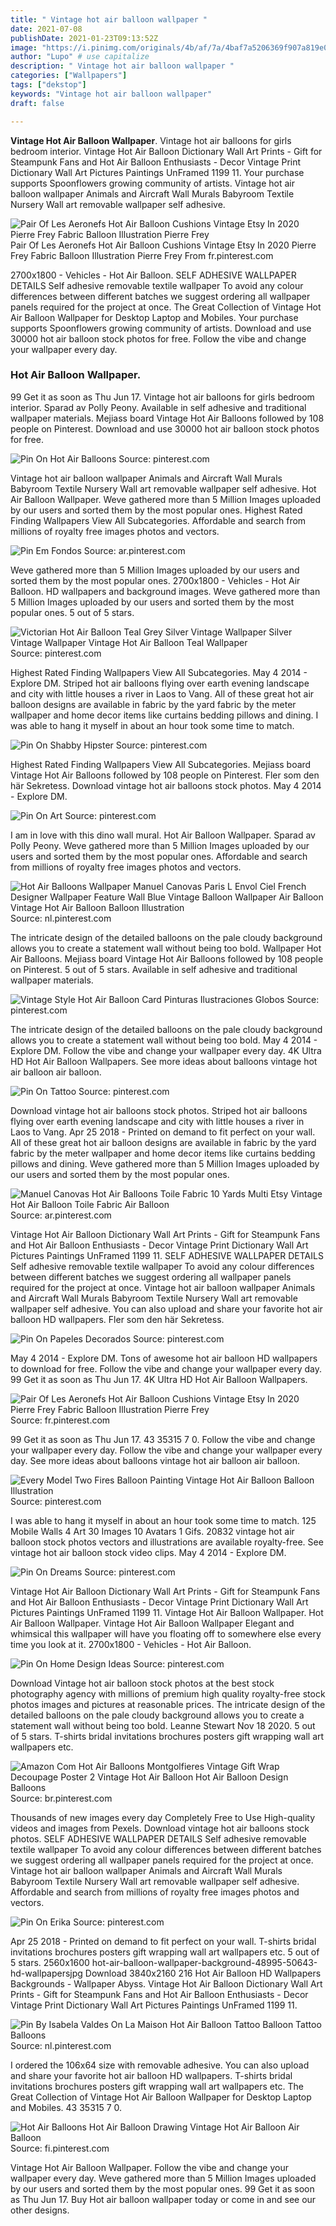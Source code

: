 ```yaml
---
title: " Vintage hot air balloon wallpaper "
date: 2021-07-08
publishDate: 2021-01-23T09:13:52Z
image: "https://i.pinimg.com/originals/4b/af/7a/4baf7a5206369f907a819e0fe95a2f8c.jpg"
author: "Lupo" # use capitalize
description: " Vintage hot air balloon wallpaper "
categories: ["Wallpapers"]
tags: ["dekstop"]
keywords: "Vintage hot air balloon wallpaper"
draft: false

---
```



**Vintage Hot Air Balloon Wallpaper**. Vintage hot air balloons for girls bedroom interior. Vintage Hot Air Balloon Dictionary Wall Art Prints - Gift for Steampunk Fans and Hot Air Balloon Enthusiasts - Decor Vintage Print Dictionary Wall Art Pictures Paintings UnFramed 1199 11. Your purchase supports Spoonflowers growing community of artists. Vintage hot air balloon wallpaper Animals and Aircraft Wall Murals Babyroom Textile Nursery Wall art removable wallpaper self adhesive.

![Pair Of Les Aeronefs Hot Air Balloon Cushions Vintage Etsy In 2020 Pierre Frey Fabric Balloon Illustration Pierre Frey](https://i.pinimg.com/originals/79/69/f4/7969f4283c5bebafe9d78b2d0e604e82.jpg "Pair Of Les Aeronefs Hot Air Balloon Cushions Vintage Etsy In 2020 Pierre Frey Fabric Balloon Illustration Pierre Frey")
Pair Of Les Aeronefs Hot Air Balloon Cushions Vintage Etsy In 2020 Pierre Frey Fabric Balloon Illustration Pierre Frey From fr.pinterest.com


2700x1800 - Vehicles - Hot Air Balloon. SELF ADHESIVE WALLPAPER DETAILS Self adhesive removable textile wallpaper To avoid any colour differences between different batches we suggest ordering all wallpaper panels required for the project at once. The Great Collection of Vintage Hot Air Balloon Wallpaper for Desktop Laptop and Mobiles. Your purchase supports Spoonflowers growing community of artists. Download and use 30000 hot air balloon stock photos for free. Follow the vibe and change your wallpaper every day.

### Hot Air Balloon Wallpaper.

99 Get it as soon as Thu Jun 17. Vintage hot air balloons for girls bedroom interior. Sparad av Polly Peony. Available in self adhesive and traditional wallpaper materials. Mejiass board Vintage Hot Air Balloons followed by 108 people on Pinterest. Download and use 30000 hot air balloon stock photos for free.


![Pin On Hot Air Balloons](https://i.pinimg.com/originals/ce/d2/22/ced2226b1a813279c7e728ac644f919c.jpg "Pin On Hot Air Balloons")
Source: pinterest.com

Vintage hot air balloon wallpaper Animals and Aircraft Wall Murals Babyroom Textile Nursery Wall art removable wallpaper self adhesive. Hot Air Balloon Wallpaper. Weve gathered more than 5 Million Images uploaded by our users and sorted them by the most popular ones. Highest Rated Finding Wallpapers View All Subcategories. Affordable and search from millions of royalty free images photos and vectors.

![Pin Em Fondos](https://i.pinimg.com/originals/92/27/85/922785ea02feb1123ab8cfe5a9151fb9.jpg "Pin Em Fondos")
Source: ar.pinterest.com

Weve gathered more than 5 Million Images uploaded by our users and sorted them by the most popular ones. 2700x1800 - Vehicles - Hot Air Balloon. HD wallpapers and background images. Weve gathered more than 5 Million Images uploaded by our users and sorted them by the most popular ones. 5 out of 5 stars.

![Victorian Hot Air Balloon Teal Grey Silver Vintage Wallpaper Silver Vintage Wallpaper Vintage Hot Air Balloon Teal Wallpaper](https://i.pinimg.com/originals/b8/d9/45/b8d9450009a56de827a9b9dae42a235e.jpg "Victorian Hot Air Balloon Teal Grey Silver Vintage Wallpaper Silver Vintage Wallpaper Vintage Hot Air Balloon Teal Wallpaper")
Source: pinterest.com

Highest Rated Finding Wallpapers View All Subcategories. May 4 2014 - Explore DM. Striped hot air balloons flying over earth evening landscape and city with little houses a river in Laos to Vang. All of these great hot air balloon designs are available in fabric by the yard fabric by the meter wallpaper and home decor items like curtains bedding pillows and dining. I was able to hang it myself in about an hour took some time to match.

![Pin On Shabby Hipster](https://i.pinimg.com/originals/a1/05/72/a10572fc43caf3ba97867d461bffefa8.jpg "Pin On Shabby Hipster")
Source: pinterest.com

Highest Rated Finding Wallpapers View All Subcategories. Mejiass board Vintage Hot Air Balloons followed by 108 people on Pinterest. Fler som den här Sekretess. Download vintage hot air balloons stock photos. May 4 2014 - Explore DM.

![Pin On Art](https://i.pinimg.com/474x/01/c9/59/01c959372eddb54243968953d28752a7.jpg "Pin On Art")
Source: pinterest.com

I am in love with this dino wall mural. Hot Air Balloon Wallpaper. Sparad av Polly Peony. Weve gathered more than 5 Million Images uploaded by our users and sorted them by the most popular ones. Affordable and search from millions of royalty free images photos and vectors.

![Hot Air Balloons Wallpaper Manuel Canovas Paris L Envol Ciel French Designer Wallpaper Feature Wall Blue Vintage Balloon Wallpaper Air Balloon Vintage Hot Air Balloon Balloon Illustration](https://i.pinimg.com/originals/20/af/05/20af05642b1d17b1fd1cd8ceb16dda89.png "Hot Air Balloons Wallpaper Manuel Canovas Paris L Envol Ciel French Designer Wallpaper Feature Wall Blue Vintage Balloon Wallpaper Air Balloon Vintage Hot Air Balloon Balloon Illustration")
Source: nl.pinterest.com

The intricate design of the detailed balloons on the pale cloudy background allows you to create a statement wall without being too bold. Wallpaper Hot Air Balloons. Mejiass board Vintage Hot Air Balloons followed by 108 people on Pinterest. 5 out of 5 stars. Available in self adhesive and traditional wallpaper materials.

![Vintage Style Hot Air Balloon Card Pinturas Ilustraciones Globos](https://i.pinimg.com/originals/43/80/40/438040d03b9966376025d6ff8abce654.jpg "Vintage Style Hot Air Balloon Card Pinturas Ilustraciones Globos")
Source: pinterest.com

The intricate design of the detailed balloons on the pale cloudy background allows you to create a statement wall without being too bold. May 4 2014 - Explore DM. Follow the vibe and change your wallpaper every day. 4K Ultra HD Hot Air Balloon Wallpapers. See more ideas about balloons vintage hot air balloon air balloon.

![Pin On Tattoo](https://i.pinimg.com/originals/38/35/5e/38355ef4f798c3de2c762ae36070d754.jpg "Pin On Tattoo")
Source: pinterest.com

Download vintage hot air balloons stock photos. Striped hot air balloons flying over earth evening landscape and city with little houses a river in Laos to Vang. Apr 25 2018 - Printed on demand to fit perfect on your wall. All of these great hot air balloon designs are available in fabric by the yard fabric by the meter wallpaper and home decor items like curtains bedding pillows and dining. Weve gathered more than 5 Million Images uploaded by our users and sorted them by the most popular ones.

![Manuel Canovas Hot Air Balloons Toile Fabric 10 Yards Multi Etsy Vintage Hot Air Balloon Toile Fabric Air Balloon](https://i.pinimg.com/originals/7e/46/2f/7e462fe2e6ef8ad7919a3f25dd566b80.jpg "Manuel Canovas Hot Air Balloons Toile Fabric 10 Yards Multi Etsy Vintage Hot Air Balloon Toile Fabric Air Balloon")
Source: ar.pinterest.com

Vintage Hot Air Balloon Dictionary Wall Art Prints - Gift for Steampunk Fans and Hot Air Balloon Enthusiasts - Decor Vintage Print Dictionary Wall Art Pictures Paintings UnFramed 1199 11. SELF ADHESIVE WALLPAPER DETAILS Self adhesive removable textile wallpaper To avoid any colour differences between different batches we suggest ordering all wallpaper panels required for the project at once. Vintage hot air balloon wallpaper Animals and Aircraft Wall Murals Babyroom Textile Nursery Wall art removable wallpaper self adhesive. You can also upload and share your favorite hot air balloon HD wallpapers. Fler som den här Sekretess.

![Pin On Papeles Decorados](https://i.pinimg.com/originals/3a/de/49/3ade499aa2df586d8e6d40bf2b252746.jpg "Pin On Papeles Decorados")
Source: pinterest.com

May 4 2014 - Explore DM. Tons of awesome hot air balloon HD wallpapers to download for free. Follow the vibe and change your wallpaper every day. 99 Get it as soon as Thu Jun 17. 4K Ultra HD Hot Air Balloon Wallpapers.

![Pair Of Les Aeronefs Hot Air Balloon Cushions Vintage Etsy In 2020 Pierre Frey Fabric Balloon Illustration Pierre Frey](https://i.pinimg.com/originals/79/69/f4/7969f4283c5bebafe9d78b2d0e604e82.jpg "Pair Of Les Aeronefs Hot Air Balloon Cushions Vintage Etsy In 2020 Pierre Frey Fabric Balloon Illustration Pierre Frey")
Source: fr.pinterest.com

99 Get it as soon as Thu Jun 17. 43 35315 7 0. Follow the vibe and change your wallpaper every day. Follow the vibe and change your wallpaper every day. See more ideas about balloons vintage hot air balloon air balloon.

![Every Model Two Fires Balloon Painting Vintage Hot Air Balloon Balloon Illustration](https://i.pinimg.com/originals/d9/8a/42/d98a425cc88b80cdc0c8ab03d49c9e46.jpg "Every Model Two Fires Balloon Painting Vintage Hot Air Balloon Balloon Illustration")
Source: pinterest.com

I was able to hang it myself in about an hour took some time to match. 125 Mobile Walls 4 Art 30 Images 10 Avatars 1 Gifs. 20832 vintage hot air balloon stock photos vectors and illustrations are available royalty-free. See vintage hot air balloon stock video clips. May 4 2014 - Explore DM.

![Pin On Dreams](https://i.pinimg.com/originals/97/3a/b8/973ab83bac3e6503cef121a26212eba4.jpg "Pin On Dreams")
Source: pinterest.com

Vintage Hot Air Balloon Dictionary Wall Art Prints - Gift for Steampunk Fans and Hot Air Balloon Enthusiasts - Decor Vintage Print Dictionary Wall Art Pictures Paintings UnFramed 1199 11. Vintage Hot Air Balloon Wallpaper. Hot Air Balloon Wallpaper. Vintage Hot Air Balloon Wallpaper Elegant and whimsical this wallpaper will have you floating off to somewhere else every time you look at it. 2700x1800 - Vehicles - Hot Air Balloon.

![Pin On Home Design Ideas](https://i.pinimg.com/originals/83/8a/90/838a9081c984543339d4809e624c8360.jpg "Pin On Home Design Ideas")
Source: pinterest.com

Download Vintage hot air balloon stock photos at the best stock photography agency with millions of premium high quality royalty-free stock photos images and pictures at reasonable prices. The intricate design of the detailed balloons on the pale cloudy background allows you to create a statement wall without being too bold. Leanne Stewart Nov 18 2020. 5 out of 5 stars. T-shirts bridal invitations brochures posters gift wrapping wall art wallpapers etc.

![Amazon Com Hot Air Balloons Montgolfieres Vintage Gift Wrap Decoupage Poster 2 Vintage Hot Air Balloon Hot Air Balloon Design Balloons](https://i.pinimg.com/originals/6f/2a/4b/6f2a4b75cf3d870b4a409a8a4d7903c0.jpg "Amazon Com Hot Air Balloons Montgolfieres Vintage Gift Wrap Decoupage Poster 2 Vintage Hot Air Balloon Hot Air Balloon Design Balloons")
Source: br.pinterest.com

Thousands of new images every day Completely Free to Use High-quality videos and images from Pexels. Download vintage hot air balloons stock photos. SELF ADHESIVE WALLPAPER DETAILS Self adhesive removable textile wallpaper To avoid any colour differences between different batches we suggest ordering all wallpaper panels required for the project at once. Vintage hot air balloon wallpaper Animals and Aircraft Wall Murals Babyroom Textile Nursery Wall art removable wallpaper self adhesive. Affordable and search from millions of royalty free images photos and vectors.

![Pin On Erika](https://i.pinimg.com/originals/a5/60/49/a56049c72027e1ea9bd31b6ce6ec6492.jpg "Pin On Erika")
Source: pinterest.com

Apr 25 2018 - Printed on demand to fit perfect on your wall. T-shirts bridal invitations brochures posters gift wrapping wall art wallpapers etc. 5 out of 5 stars. 2560x1600 hot-air-balloon-wallpaper-background-48995-50643-hd-wallpapersjpg Download 3840x2160 216 Hot Air Balloon HD Wallpapers Backgrounds - Wallpaper Abyss. Vintage Hot Air Balloon Dictionary Wall Art Prints - Gift for Steampunk Fans and Hot Air Balloon Enthusiasts - Decor Vintage Print Dictionary Wall Art Pictures Paintings UnFramed 1199 11.

![Pin By Isabela Valdes On La Maison Hot Air Balloon Tattoo Balloon Tattoo Balloons](https://i.pinimg.com/originals/9a/8a/5e/9a8a5e857bc3e70989c1803f15d2d0a9.jpg "Pin By Isabela Valdes On La Maison Hot Air Balloon Tattoo Balloon Tattoo Balloons")
Source: nl.pinterest.com

I ordered the 106x64 size with removable adhesive. You can also upload and share your favorite hot air balloon HD wallpapers. T-shirts bridal invitations brochures posters gift wrapping wall art wallpapers etc. The Great Collection of Vintage Hot Air Balloon Wallpaper for Desktop Laptop and Mobiles. 43 35315 7 0.

![Hot Air Balloons Hot Air Balloon Drawing Vintage Hot Air Balloon Air Balloon](https://i.pinimg.com/originals/4b/af/7a/4baf7a5206369f907a819e0fe95a2f8c.jpg "Hot Air Balloons Hot Air Balloon Drawing Vintage Hot Air Balloon Air Balloon")
Source: fi.pinterest.com

Vintage Hot Air Balloon Wallpaper. Follow the vibe and change your wallpaper every day. Weve gathered more than 5 Million Images uploaded by our users and sorted them by the most popular ones. 99 Get it as soon as Thu Jun 17. Buy Hot air balloon wallpaper today or come in and see our other designs.

